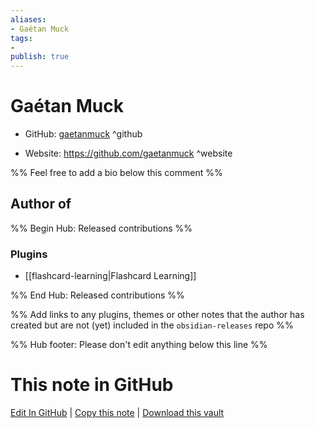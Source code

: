 ```yaml
---
aliases:
- Gaétan Muck
tags:
- 
publish: true
---
```


# Gaétan Muck

- GitHub: [gaetanmuck](https://github.com/gaetanmuck/) ^github
<!-- - Discord: `@` ^discord-->
- Website: <https://github.com/gaetanmuck> ^website
<!-- - [[Publish sites|Publish site]]: <https://> ^publish-->

%% Feel free to add a bio below this comment %%


## Author of

%% Begin Hub: Released contributions %%
### Plugins
- [[flashcard-learning|Flashcard Learning]]

%% End Hub: Released contributions %%

%% Add links to any plugins, themes or other notes that the author has created but are not (yet) included in the `obsidian-releases` repo %%

<!--
### Unlisted plugins
-->

<!--
### Others
-->

<!--
## Sponsor this author
-->

<!-- - [[GitHub sponsors]]: [Sponsor @gaetanmuck on GitHub Sponsors](https://github.com/sponsors/gaetanmuck) ^github-sponsor-->
<!-- - [[Buy me a coffee]]: <https://> ^buy-me-a-coffee-->
<!-- - [[PayPal]]: <https://> ^paypal-->
<!-- - [[Patreon]]: <https://> ^patreon-->

<!--
## Follow this author
-->

<!-- - [[YouTube Channels|On YouTube]]: <https://> ^youtube-->
<!-- - Twitter: <https://> ^twitter-->
<!-- - ... -->

%% Hub footer: Please don't edit anything below this line %%

# This note in GitHub

<span class="git-footer">[Edit In GitHub](https://github.dev/obsidian-community/obsidian-hub/blob/main/01%20-%20Community/People/gaetanmuck.md "git-hub-edit-note") | [Copy this note](https://raw.githubusercontent.com/obsidian-community/obsidian-hub/main/01%20-%20Community/People/gaetanmuck.md "git-hub-copy-note") | [Download this vault](https://github.com/obsidian-community/obsidian-hub/archive/refs/heads/main.zip "git-hub-download-vault") </span>
